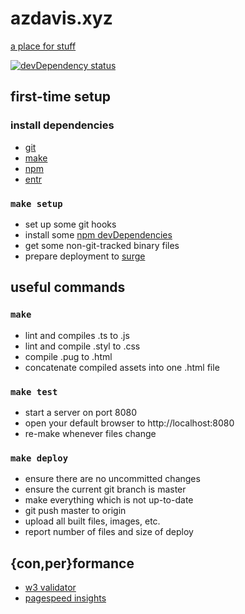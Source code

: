 # azdavis.xyz

[a place for stuff][]

[a place for stuff]: http://azdavis.xyz

[![devDependency status][]][devDependency info]

[devDependency status]: https://david-dm.org/azdavis/azdavis.xyz/dev-status.svg
[devDependency info]: https://david-dm.org/azdavis/azdavis.xyz?type=dev

## first-time setup

### install dependencies

- [git][]
- [make][]
- [npm][]
- [entr][]

### `make setup`

- set up some git hooks
- install some [npm devDependencies][devDependency info]
- get some non-git-tracked binary files
- prepare deployment to [surge][]

[git]: https://git-scm.com
[make]: https://www.gnu.org/software/make
[npm]: https://www.npmjs.com
[entr]: http://entrproject.org
[surge]: https://surge.sh

## useful commands

### `make`

- lint and compiles .ts to .js
- lint and compile .styl to .css
- compile .pug to .html
- concatenate compiled assets into one .html file

### `make test`

- start a server on port 8080
- open your default browser to http://localhost:8080
- re-make whenever files change

### `make deploy`

- ensure there are no uncommitted changes
- ensure the current git branch is master
- make everything which is not up-to-date
- git push master to origin
- upload all built files, images, etc.
- report number of files and size of deploy

## {con,per}formance

- [w3 validator][]
- [pagespeed insights][]

[w3 validator]: https://validator.w3.org/nu/?doc=http://azdavis.xyz
[pagespeed insights]: https://developers.google.com/speed/pagespeed/insights/?url=http://azdavis.xyz
